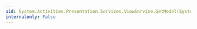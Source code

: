 ```yaml
---
uid: System.Activities.Presentation.Services.ViewService.GetModel(System.Windows.DependencyObject)
internalonly: False
---
```

